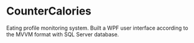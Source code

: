 # CounterCalories
Eating profile monitoring system. Built a WPF user interface according to the MVVM format with SQL Server database. 
